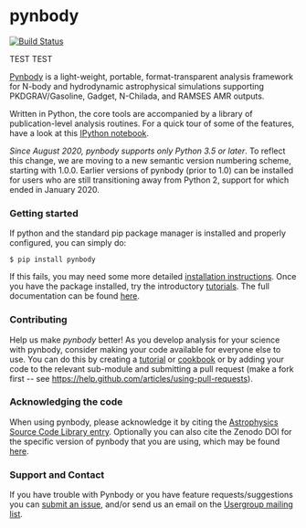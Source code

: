 pynbody
=======
[![Build Status](https://github.com/pynbody/pynbody/actions/workflows/build-test.yaml/badge.svg?branch=master)](https://github.com/pynbody/pynbody/actions)

TEST TEST

[Pynbody](https://github.com/pynbody/pynbody) is a light-weight,
portable, format-transparent analysis framework for N-body and
hydrodynamic astrophysical simulations supporting PKDGRAV/Gasoline,
Gadget, N-Chilada, and RAMSES AMR outputs.

Written in Python, the core tools are accompanied by a library of
publication-level analysis routines. For a quick tour of some of
the features, have a look at this [IPython notebook](http://nbviewer.ipython.org/github/pynbody/pynbody/blob/master/examples/pynbody_demo.ipynb).

*Since August 2020, pynbody supports only Python 3.5 or later*. To reflect this change, we are moving to a new semantic version numbering scheme, starting with 1.0.0.  Earlier versions of pynbody (prior to 1.0) can be installed for users who are still transitioning away from Python 2, support for which ended in January 2020.


### Getting started

If python and the standard pip package manager is installed and properly configured, you can simply do:

```
$ pip install pynbody
```

If this fails, you may need some more detailed [installation
instructions](http://pynbody.github.io/pynbody/installation.html). Once
you have the package installed, try the introductory
[tutorials](http://pynbody.github.io/pynbody/tutorials/tutorials.html).
The full documentation can be found
[here](http://pynbody.github.io/pynbody/).

### Contributing

Help us make *pynbody* better! As you develop analysis for your science with pynbody, consider making your code available for everyone else to use. You can do this by creating a [tutorial](http://pynbody.github.io/pynbody/tutorials/tutorials.html) or [cookbook](http://pynbody.github.io/pynbody/tutorials/tutorials.html#cookbook-recipes) or by adding your code to the relevant sub-module and submitting a pull request (make a fork first -- see https://help.github.com/articles/using-pull-requests).


### Acknowledging the code

When using pynbody, please acknowledge it by citing the [Astrophysics Source Code Library entry](http://adsabs.harvard.edu/abs/2013ascl.soft05002P). Optionally you can also cite the Zenodo DOI for the specific version of pynbody that you are using, which may be found [here](https://doi.org/10.5281/zenodo.1297087).

### Support and Contact

If you have trouble with Pynbody or you have feature
requests/suggestions you can [submit an issue](https://github.com/pynbody/pynbody/issues),
and/or send us an email on the [Usergroup mailing
list](https://groups.google.com/forum/?fromgroups#!forum/pynbody-users).
